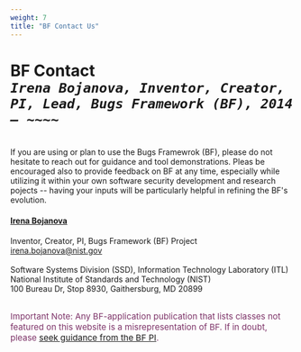 ```yaml
---
weight: 7
title: "BF Contact Us"
---
```


# BF Contact <br/>_`Irena Bojanova, Inventor, Creator, PI, Lead, Bugs Framework (BF), 2014 – ~~~~`_
</br>
If you are using or plan to use the Bugs Framewrok (BF), please do not hesitate to reach out for guidance and tool demonstrations. Pleas be encouraged also to provide feedback on BF at any time, especially while utilizing it within your own software security development and research pojects -- having your inputs will be particularly helpful in refining the BF's evolution. 


#### [Irena Bojanova](https://www.nist.gov/people/irena-bojanova)
Inventor, Creator, PI,  Bugs Framework (BF) Project</br>
irena.bojanova@nist.gov</br>
</br>
Software Systems Division (SSD), Information Technology Laboratory (ITL)</br>
National Institute of Standards and Technology (NIST)</br>
100 Bureau Dr, Stop 8930, Gaithersburg, MD 20899
</br></br>


<l style="font-size: 15px; color: #7D3368">Important Note: Any BF-application publication that lists classes not featured on this website is a misrepresentation of BF. If in doubt, please [seek guidance from the BF PI](/BF/info/contact/bf-contact). 